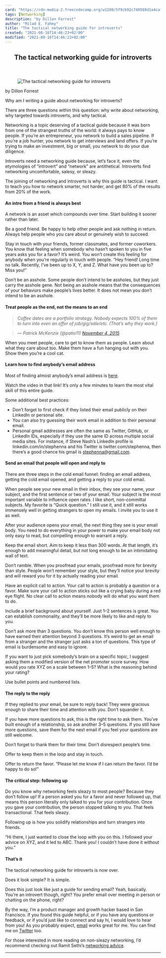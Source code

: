 ```yaml
---
card: "https://cdn-media-2.freecodecamp.org/w1280/5f9cb92c740569d1a4caf064.jpg"
tags: [Networking]
description: "by Dillon Forrest"
author: "Milad E. Fahmy"
title: "The tactical networking guide for introverts"
created: "2021-08-16T14:46:23+02:00"
modified: "2021-08-16T14:46:23+02:00"
---
```

<div class="site-wrapper">
<main id="site-main" class="site-main outer">
<div class="inner">
<article class="post-full post tag-networking tag-introvert tag-life-lessons tag-startup tag-psychology ">
<header class="post-full-header">
<h1 class="post-full-title">The tactical networking guide for introverts</h1>
</header>
<figure class="post-full-image">
<picture>
<source media="(max-width: 700px)" sizes="1px" srcset="data:image/gif;base64,R0lGODlhAQABAIAAAAAAAP///yH5BAEAAAAALAAAAAABAAEAAAIBRAA7 1w">
<source media="(min-width: 701px)" sizes="(max-width: 800px) 400px,
(max-width: 1170px) 700px,
1400px" srcset="https://cdn-media-2.freecodecamp.org/w1280/5f9cb92c740569d1a4caf064.jpg 300w,
https://cdn-media-2.freecodecamp.org/w1280/5f9cb92c740569d1a4caf064.jpg 600w,
https://cdn-media-2.freecodecamp.org/w1280/5f9cb92c740569d1a4caf064.jpg 1000w,
https://cdn-media-2.freecodecamp.org/w1280/5f9cb92c740569d1a4caf064.jpg 2000w">
<img onerror="this.style.display='none'" src="https://cdn-media-2.freecodecamp.org/w1280/5f9cb92c740569d1a4caf064.jpg" alt="The tactical networking guide for introverts">
</picture>
</figure>
<section class="post-full-content">
<div class="post-content medium-migrated-article">
<p>by Dillon Forrest</p><p>Why am I writing a guide about networking for introverts?</p><p>There are three questions within this question: why write about networking, why targeted towards introverts, and why tactical.</p><p>Networking is a topic deserving of a tactical guide because it was born from one of the strangest truths of the world: it always pays to know people. If you’re an entrepreneur, you network to build a sales pipeline. If you’re a job hunter, you network to get interviews and land offers. If you’re trying to make an investment, big or small, you network to do your due diligence.</p><p>Introverts need a networking guide because, let’s face it, even the etymologies of “introvert” and “network” are antithetical. Introverts find networking uncomfortable, salesy, or sleazy.</p><p>The joining of networking and introverts is why this guide is tactical. I want to teach you how to network smarter, not harder, and get 80% of the results from 20% of the work.</p><h4 id="an-intro-from-a-friend-is-always-best">An intro from a friend is always best</h4><p>A network is an asset which compounds over time. Start building it sooner rather than later.</p><p>Be a good friend. Be happy to help other people and ask nothing in return. Always help people who you care about or genuinely wish to succeed.</p><p>Stay in touch with your friends, former classmates, and former coworkers. You know that feeling when somebody who hasn’t spoken to you in five years asks you for a favor? It’s weird. You won’t create this feeling for anybody when you’re regularly in touch with people. “Hey friend! Long time no talk. Recently, I’ve been up to X, Y, and Z. What have you been up to? Miss you!”</p><p>Don’t be an asshole. Some people don’t intend to be assholes, but they just carry the asshole gene. Not being an asshole means that the consequences of your behaviors make people’s lives better. It does not mean you don’t intend to be an asshole.</p><h4 id="treat-people-as-the-end-not-the-means-to-an-end">Treat people as the end, not the means to an end</h4><blockquote><em>Coffee dates are a portfolio strategy. Nobody expects 100% of them to turn into even an offer of job/gig/sale/etc. (That’s why they work.)</em></blockquote><blockquote><em>— Patrick McKenzie (@patio11) <a href="https://twitter.com/patio11/status/661999838117031937" rel="noopener">November 4, 2015</a></em></blockquote><p>When you meet people, care to get to know them as people. Learn about what they care about too. Make them have a fun hanging out with you. Show them you’re a cool cat.</p><h4 id="learn-how-to-find-anybody-s-email-address">Learn how to find anybody’s email address</h4><p>Most of finding almost anybody’s email address is <a href="https://www.distilled.net/blog/miscellaneous/find-almost-anybodys-email-address/" rel="noopener">here</a>.</p><p>Watch the video in that link! It’s only a few minutes to learn the most vital skill of this entire guide.</p><p>Some additional best practices:</p><ul><li>Don’t forget to first check if they listed their email publicly on their LinkedIn or personal site.</li><li>You can also try guessing their work email in addition to their personal email.</li><li>Personal gmail addresses are often the same as Twitter, GitHub, or LinkedIn IDs, especially if they use the same ID across multiple social media sites. For instance, if Steve Nash’s LinkedIn profile is linkedin.com/in/stephenna and his Twitter is twitter.com/stephenna, then there’s a good chance his gmail is <a href="mailto:stephenna@gmail.com" rel="noopener">stephenna@gmail.com</a>.</li></ul><h4 id="send-an-email-that-people-will-open-and-reply-to">Send an email that people will open and reply to</h4><p>There are three steps in the cold email funnel: finding an email address, getting the cold email opened, and getting a reply to your cold email.</p><p>When people see your new email in their inbox, they see your name, your subject, and the first sentence or two of your email. Your subject is the most important variable to influence open rates. I like short, non-committal subjects. My favorite is “Quick question.” I still use it, and it still works immensely well in getting strangers to open my emails. I invite you to use it as well.</p><p>After your audience opens your email, the next thing they see is your email body. You need to do everything in your power to make your email body not only easy to read, but compelling enough to warrant a reply.</p><p>Keep the email short. Aim to keep it less than 300 words. At that length, it’s enough to add meaningful detail, but not long enough to be an intimidating wall of text.</p><p>Don’t ramble. When you proofread your emails, proofread more for brevity than style. People won’t remember your style, but they’ll notice your brevity and will reward you for it by actually reading your email.</p><p>Have an explicit call to action. Your call to action is probably a question or a favor. Make sure your call to action sticks out like a crying baby during a red eye flight. No clear call to action means nobody will do what you want them to do.</p><p>Include a brief background about yourself. Just 1–2 sentences is great. You can establish commonality, and they’ll be more likely to like and reply to you.</p><p>Don’t ask more than 3 questions. You don’t know this person well enough to have earned their attention beyond 3 questions. It’s weird to get an email from a stranger and the stranger just asks a ton of questions. This type of email is burdensome and easy to ignore.</p><p>If you want to just pick somebody’s brain on a specific topic, I suggest asking them a modified version of the net promoter score survey. How would you rate XYZ on a scale between 1–5? What is the reasoning behind your rating?</p><p>Use bullet points and numbered lists.</p><h4 id="the-reply-to-the-reply">The reply to the reply</h4><p>If they replied to your email, be sure to reply back! They were gracious enough to share their time and attention with you. Don’t squander it.</p><p>If you have more questions to ask, this is the right time to ask them. You’ve built enough of a relationship, so ask another 3–5 questions. If you still have more questions, save them for the next email if you feel your questions are still welcome.</p><p>Don’t forget to thank them for their time. Don’t disrespect people’s time.</p><p>Offer to keep them in the loop and stay in touch.</p><p>Offer to return the favor. “Please let me know if I can return the favor. I’d be happy to do so!”</p><h4 id="the-critical-step-following-up">The critical step: following up</h4><p>Do you know why networking feels sleazy to most people? Because they don’t follow up! If a person asked you for a favor and never followed up, that means this person literally only talked to you for your contribution. Once you gave your contribution, the person stopped talking to you. That feels transactional. That feels sleazy.</p><p>Following up is how you solidify relationships and turn strangers into friends.</p><p>“Hi there, I just wanted to close the loop with you on this. I followed your advice on XYZ, and it led to ABC. Thank you! I couldn’t have done it without you.”</p><h4 id="that-s-it">That’s it</h4><p>The tactical networking guide for introverts is now over.</p><p>Does it look simple? It is simple.</p><p>Does this just look like just a guide for sending email? Yeah, basically. You’re an introvert though, right? You prefer email over meeting in person or chatting on the phone, right?</p><p>By the way, I’m a product manager and growth hacker based in San Francisco. If you found this guide helpful, or if you have any questions or feedback, or if you’d just like to connect and say hi, I would love to hear from you! As you probably expect, <a href="mailto:dillonforrest@gmail.com" rel="noopener">email</a> works great for me. You can find me on <a href="https://twitter.com/dillonforrest" rel="noopener">Twitter</a> too.</p><p>For those interested in more reading on non-sleazy networking, I’d recommend checking out Ramit Sethi’s <a href="http://www.iwillteachyoutoberich.com/blog/ramits-definitive-guide-to-building-your-network-with-scripts/" rel="noopener">networking advice</a>.</p>
</div>
<hr>
</section>
</article>
</div>
</main>
</div>
<!-- Google Tag Manager (noscript) -->
<!-- End Google Tag Manager (noscript) -->

